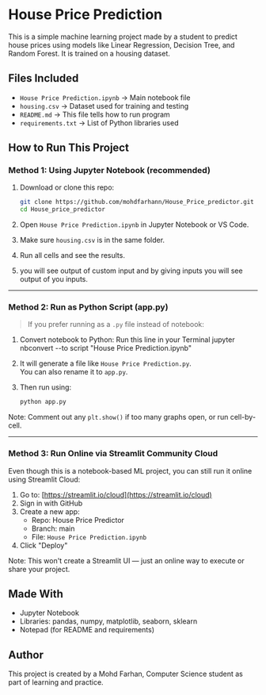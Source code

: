#  House Price Prediction

This is a simple machine learning project made by a student to predict house prices using models like Linear Regression, Decision Tree, and Random Forest. It is trained on a housing dataset.


##  Files Included

- `House Price Prediction.ipynb` → Main notebook file
- `housing.csv` → Dataset used for training and testing
- `README.md` → This file tells how to run program
- `requirements.txt` → List of Python libraries used


##  How to Run This Project

###  Method 1: Using Jupyter Notebook (recommended)

1. Download or clone this repo:
   ```bash
   git clone https://github.com/mohdfarhann/House_Price_predictor.git
   cd House_price_predictor
   ```

2. Open `House Price Prediction.ipynb` in Jupyter Notebook or VS Code.

3. Make sure `housing.csv` is in the same folder.

4. Run all cells and see the results.

5. you will see output of custom input and by giving inputs you will see output of you inputs.
---

###  Method 2: Run as Python Script (app.py)

> If you prefer running as a `.py` file instead of notebook:

1. Convert notebook to Python:
   Run this line in your Terminal
   jupyter nbconvert --to script "House Price Prediction.ipynb"
   

2. It will generate a file like `House Price Prediction.py`.  
   You can also rename it to `app.py`.

3. Then run using:
   ```bash
   python app.py
   ```

 Note: Comment out any `plt.show()` if too many graphs open, or run cell-by-cell.

---

###  Method 3: Run Online via Streamlit Community Cloud

Even though this is a notebook-based ML project, you can still run it online using Streamlit Cloud:

1. Go to: [https://streamlit.io/cloud](https://streamlit.io/cloud)
2. Sign in with GitHub
3. Create a new app:
   - Repo: House Price Predictor
   - Branch: main
   - File: `House Price Prediction.ipynb`
4. Click "Deploy"

Note: This won't create a Streamlit UI — just an online way to execute or share your project.


##  Made With
- Jupyter Notebook
- Libraries: pandas, numpy, matplotlib, seaborn, sklearn
-  Notepad (for README and requirements)


##  Author

This project is created by a Mohd Farhan, Computer Science student as part of learning and practice.
